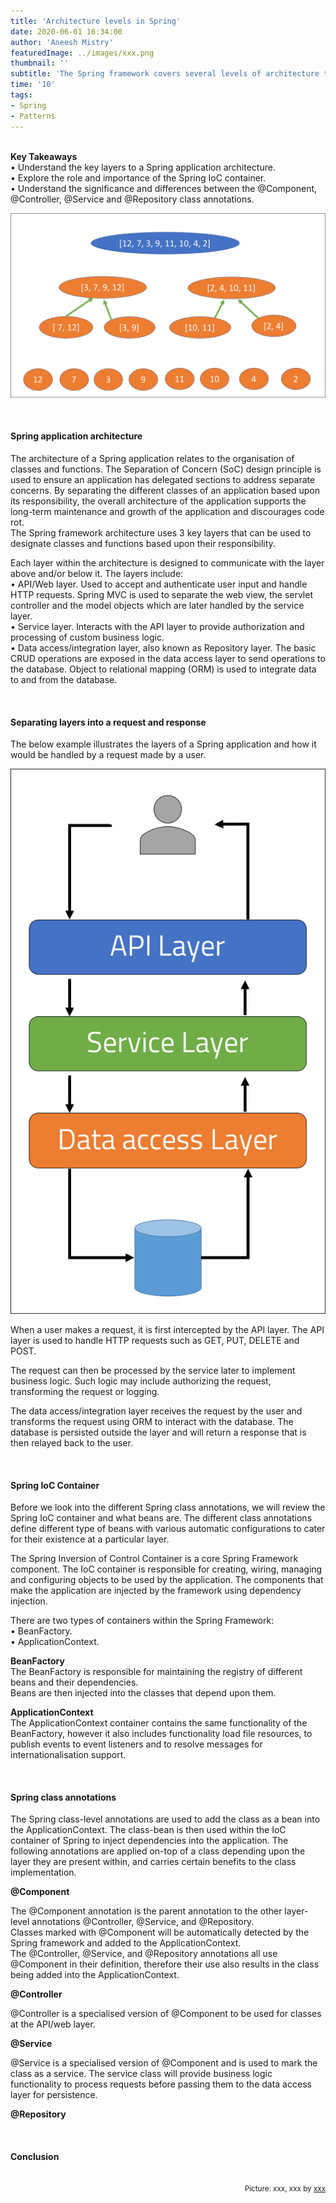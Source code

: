 ```yaml
---
title: 'Architecture levels in Spring'
date: 2020-06-01 16:34:00
author: 'Aneesh Mistry'
featuredImage: ../images/xxx.png
thumbnail: ''
subtitle: 'The Spring framework covers several levels of architecture that are conveniently addressed through annotations. Explore the core annotations that direct the framework to the levels.'
time: '10'
tags:
- Spring
- Patterns
---
```

<br>
<strong>Key Takeaways</strong><br>
&#8226; Understand the key layers to a Spring application architecture.<br>
&#8226; Explore the role and importance of the Spring IoC container.<br>
&#8226; Understand the significance and differences between the @Component, @Controller, @Service and @Repository class annotations.<br>

![Merge sort step 2](../../src/images/011MergeSort2.png)


<br>
<h4>Spring application architecture</h4>
<p>
The architecture of a Spring application relates to the organisation of classes and functions. The Separation of Concern (SoC) design principle is used to ensure an application has delegated sections to address separate concerns. By separating the different classes of an application based upon its responsibility, the overall architecture of the application supports the long-term maintenance and growth of the application and discourages code rot.<br>
The Spring framework architecture uses 3 key layers that can be used to designate classes and functions based upon their responsibility.</p>
<p>
Each layer within the architecture is designed to communicate with the layer above and/or below it. The layers include:<br>
&#8226; API/Web layer. Used to accept and authenticate user input and handle HTTP requests. Spring MVC is used to separate the web view, the servlet controller and the model objects which are later handled by the service layer.<br>
&#8226; Service layer. Interacts with the API layer to provide authorization and processing of custom business logic. <br>
&#8226; Data access/integration layer, also known as Repository layer. The basic CRUD operations are exposed in the data access layer to send operations to the database. Object to relational mapping (ORM) is used to integrate data to and from the database. <br>
</p>

<br>
<h4>Separating layers into a request and response</h4>
<p>
The below example illustrates the layers of a Spring application and how it would be handled by a request made by a user.
</p>

![Spring layers](../../src/images/015layers.png)

<p>
When a user makes a request, it is first intercepted by the API layer. The API layer is used to handle HTTP requests such as GET, PUT, DELETE and POST.
</p>
<p>
The request can then be processed by the service later to implement business logic. Such logic may include authorizing the request, transforming the request or logging. 
</p>
<p>
The data access/integration layer receives the request by the user and transforms the request using ORM to interact with the database. The database is persisted outside the layer and will return a response that is then relayed back to the user.
</p>

<br>
<h4>Spring IoC Container</h4>
<p>
Before we look into the different Spring class annotations, we will review the Spring IoC container and what beans are. The different class annotations define different type of beans with various automatic configurations to cater for their existence at a particular layer.
</p>
<p>
The Spring Inversion of Control Container is a core Spring Framework component. The IoC container is responsible for creating, wiring, managing and configuring objects to be used by the application. The components that make the application are injected by the framework using dependency injection.
</p>
<p>
There are two types of containers within the Spring Framework:<br>
&#8226; BeanFactory.<br>
&#8226; ApplicationContext.<br>
</p>
<p>
<strong>BeanFactory</strong><br>
The BeanFactory is responsible for maintaining the registry of different beans and their dependencies.<br>
Beans are then injected into the classes that depend upon them. 
</p>
<p>
<strong>ApplicationContext</strong><br>
The ApplicationContext container contains the same functionality of the BeanFactory, however it also includes functionality load file resources, to publish events to event listeners and to resolve messages for internationalisation support.
</p>

<br>
<h4>Spring class annotations</h4>
<p>
The Spring class-level annotations are used to add the class as a bean into the ApplicationContext.
The class-bean is then used within the IoC container of Spring to inject dependencies into the application.
The following annotations are applied on-top of a class depending upon the layer they are present within, and carries certain benefits to the class implementation.
</p>
<strong>@Component</strong><br>
<p>
The @Component annotation is the parent annotation to the other layer-level annotations @Controller, @Service, and @Repository.<br>
Classes marked with @Component will be automatically detected by the Spring framework and added to the ApplicationContext.<br>
The @Controller, @Service, and @Repository annotations all use @Component in their definition, therefore their use also results in the class being added into the ApplicationContext.
</p>

<strong>@Controller</strong><br>
<p>
@Controller is a specialised version of @Component to be used for classes at the API/web layer. 
</p>

<strong>@Service</strong><br>
<p>
@Service is a specialised version of @Component and is used to mark the class as a service. The service class will provide business logic functionality to process requests before passing them to the data access layer for persistence.
</p>
<p>

</p>

<strong>@Repository</strong><br>
<p>

</p>


<br>
<h4>Conclusion</h4>
<p>


</p>

<br>
<small style="float: right;" >Picture: xxx, xxx by <a target="_blank" href="https://unsplash.com/@xxx">xxx</small></a><br>